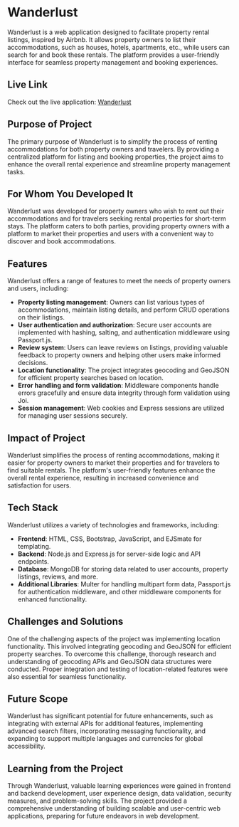 # Wanderlust

Wanderlust is a web application designed to facilitate property rental listings, inspired by Airbnb. It allows property owners to list their accommodations, such as houses, hotels, apartments, etc., while users can search for and book these rentals. The platform provides a user-friendly interface for seamless property management and booking experiences.

## Live Link

Check out the live application: [Wanderlust](https://wanderlust-a-hospitality-service-platform.onrender.com/listings)

## Purpose of Project

The primary purpose of Wanderlust is to simplify the process of renting accommodations for both property owners and travelers. By providing a centralized platform for listing and booking properties, the project aims to enhance the overall rental experience and streamline property management tasks.

## For Whom You Developed It

Wanderlust was developed for property owners who wish to rent out their accommodations and for travelers seeking rental properties for short-term stays. The platform caters to both parties, providing property owners with a platform to market their properties and users with a convenient way to discover and book accommodations.

## Features

Wanderlust offers a range of features to meet the needs of property owners and users, including:

- **Property listing management**: Owners can list various types of accommodations, maintain listing details, and perform CRUD operations on their listings.
- **User authentication and authorization**: Secure user accounts are implemented with hashing, salting, and authentication middleware using Passport.js.
- **Review system**: Users can leave reviews on listings, providing valuable feedback to property owners and helping other users make informed decisions.
- **Location functionality**: The project integrates geocoding and GeoJSON for efficient property searches based on location.
- **Error handling and form validation**: Middleware components handle errors gracefully and ensure data integrity through form validation using Joi.
- **Session management**: Web cookies and Express sessions are utilized for managing user sessions securely.

## Impact of Project

Wanderlust simplifies the process of renting accommodations, making it easier for property owners to market their properties and for travelers to find suitable rentals. The platform's user-friendly features enhance the overall rental experience, resulting in increased convenience and satisfaction for users.

## Tech Stack

Wanderlust utilizes a variety of technologies and frameworks, including:

- **Frontend**: HTML, CSS, Bootstrap, JavaScript, and EJSmate for templating.
- **Backend**: Node.js and Express.js for server-side logic and API endpoints.
- **Database**: MongoDB for storing data related to user accounts, property listings, reviews, and more.
- **Additional Libraries**: Multer for handling multipart form data, Passport.js for authentication middleware, and other middleware components for enhanced functionality.

## Challenges and Solutions

One of the challenging aspects of the project was implementing location functionality. This involved integrating geocoding and GeoJSON for efficient property searches. To overcome this challenge, thorough research and understanding of geocoding APIs and GeoJSON data structures were conducted. Proper integration and testing of location-related features were also essential for seamless functionality.

## Future Scope

Wanderlust has significant potential for future enhancements, such as integrating with external APIs for additional features, implementing advanced search filters, incorporating messaging functionality, and expanding to support multiple languages and currencies for global accessibility.

## Learning from the Project

Through Wanderlust, valuable learning experiences were gained in frontend and backend development, user experience design, data validation, security measures, and problem-solving skills. The project provided a comprehensive understanding of building scalable and user-centric web applications, preparing for future endeavors in web development.
